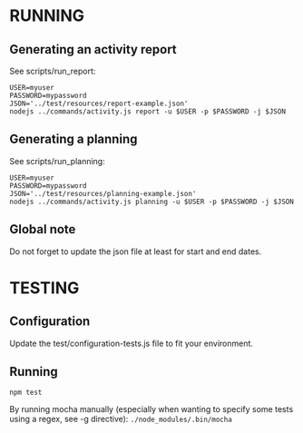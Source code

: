 
RUNNING
=======

Generating an activity report
-----------------------------

See scripts/run_report:

    USER=myuser
    PASSWORD=mypassword
    JSON='../test/resources/report-example.json'
    nodejs ../commands/activity.js report -u $USER -p $PASSWORD -j $JSON

Generating a planning
---------------------

See scripts/run_planning:

    USER=myuser
    PASSWORD=mypassword
    JSON='../test/resources/planning-example.json'
    nodejs ../commands/activity.js planning -u $USER -p $PASSWORD -j $JSON

Global note
-----------

Do not forget to update the json file at least for start and end dates.

TESTING
=======

Configuration
-------------

Update the test/configuration-tests.js file to fit your environment.


Running
-------


`npm test`


By running mocha manually (especially when wanting to specify some tests using a regex, see -g directive):
`./node_modules/.bin/mocha`
